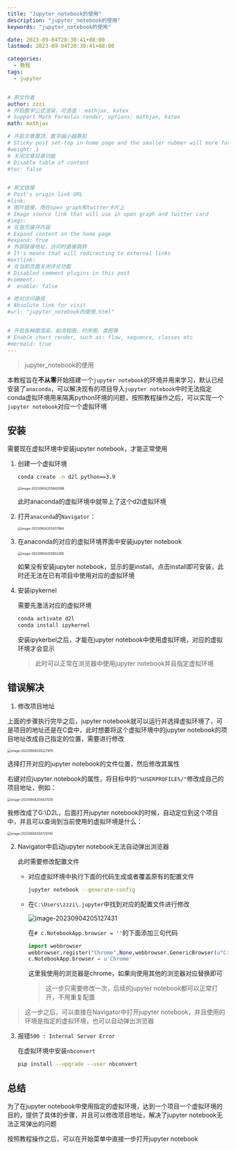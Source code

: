 ```yaml
---
title: "Jupyter_notebook的使用"
description: "jupyter_notebook的使用"
keywords: "jupyter_notebook的使用"

date: 2023-09-04T20:30:41+08:00
lastmod: 2023-09-04T20:30:41+08:00

categories:
  - 教程
tags:
  - jupyter


# 原文作者
author: zzzi
# 开启数学公式渲染，可选值： mathjax, katex
# Support Math Formulas render, options: mathjax, katex
math: mathjax

# 开启文章置顶，数字越小越靠前
# Sticky post set-top in home page and the smaller nubmer will more forward.
#weight: 1
# 关闭文章目录功能
# Disable table of content
#toc: false


# 原文链接
# Post's origin link URL
#link:
# 图片链接，用在open graph和twitter卡片上
# Image source link that will use in open graph and twitter card
#imgs:
# 在首页展开内容
# Expand content on the home page
#expand: true
# 外部链接地址，访问时直接跳转
# It's means that will redirecting to external links
#extlink:
# 在当前页面关闭评论功能
# Disabled comment plugins in this post
#comment:
#  enable: false

# 绝对访问路径
# Absolute link for visit
#url: "jupyter_notebook的使用.html"


# 开启各种图渲染，如流程图、时序图、类图等
# Enable chart render, such as: flow, sequence, classes etc
#mermaid: true
---
```


>jupyter_notebook的使用

本教程旨在**不从零**开始搭建一个`jupyter notebook`的环境并用来学习，默认已经安装了`anaconda`，可以解决现有的项目导入`jupyter notebook`中时无法指定conda虚拟环境用来隔离python环境的问题，按照教程操作之后，可以实现一个`jupyter notebook`对应一个虚拟环境

<!--more-->

## 安装

需要现在虚拟环境中安装jupyter notebook，才能正常使用

1. 创建一个虚拟环境

   ```bash
   conda create -n d2l python==3.9
   ```

   <img src="https://zzzi-img-1313100942.cos.ap-beijing.myqcloud.com/img/202309042055496.png" alt="image-20230904203640098" style="zoom:50%;" />

   此时anaconda的虚拟环境中就带上了这个d2l虚拟环境

2. 打开`anaconda`的`Navigator`：

   <img src="https://zzzi-img-1313100942.cos.ap-beijing.myqcloud.com/img/202309042055498.png" alt="image-20230904203437984" style="zoom:50%;" />

3. 在anaconda的对应的虚拟环境界面中安装jupyter notebook

   <img src="https://zzzi-img-1313100942.cos.ap-beijing.myqcloud.com/img/202309042055499.png" alt="image-20230904203802265" style="zoom:50%;" />

   如果没有安装jupyter notebook，显示的是install，点击install即可安装，此时还无法在已有项目中使用对应的虚拟环境

4. 安装ipykernel

   需要先激活对应的虚拟环境

   ```bash
   conda activate d2l
   conda install ipykernel
   ```

   安装ipykerbel之后，才能在jupyter notebook中使用虚拟环境，对应的虚拟环境才会显示

   > 此时可以正常在浏览器中使用jupyter notebook并且指定虚拟环境

## 错误解决

1. 修改项目地址

上面的步骤执行完毕之后，jupyter notebook就可以运行并选择虚拟环境了，可是项目的地址还是在C盘中，此时想要将这个虚拟环境中的jupyter notebook的项目地址改成自己指定的位置，需要进行修改

<img src="https://zzzi-img-1313100942.cos.ap-beijing.myqcloud.com/img/202309042055500.png" alt="image-20230904204227970" style="zoom:50%;" />

选择打开对应的jupyter notebook的文件位置，然后修改其属性

右键对应jupyter notebook的属性，将目标中的`"%USERPROFILE%/"`修改成自己的项目地址，例如：

<img src="https://zzzi-img-1313100942.cos.ap-beijing.myqcloud.com/img/202309042055501.png" alt="image-20230904204421530" style="zoom:50%;" />

我修改成了G:\D2L，后面打开jupyter notebook的时候，自动定位到这个项目中，并且可以查询到当前使用的虚拟环境是什么：

<img src="https://zzzi-img-1313100942.cos.ap-beijing.myqcloud.com/img/202309042055502.png" alt="image-20230904204720140" style="zoom:50%;" />

2. Navigator中启动jupyter notebook无法自动弹出浏览器

   此时需要修改配置文件

   - 对应虚拟环境中执行下面的代码生成或者覆盖原有的配置文件

     ```bash
     jupyter notebook --generate-config
     ```

   - 在`C:\Users\zzzi\.jupyter`中找到对应的配置文件进行修改

     ![image-20230904205127431](https://zzzi-img-1313100942.cos.ap-beijing.myqcloud.com/img/202309042055503.png)

     在`# c.NotebookApp.browser = ''`的下面添加三句代码

     ```python
     import webbrowser
     webbrowser.register("Chrome",None,webbrowser.GenericBrowser(u"C:\Program Files\Google\Chrome\Application\chrome.exe"))
     c.NotebookApp.browser = u'Chrome'
     ```

     这里我使用的浏览器是chrome，如果向使用其他的浏览器对应替换即可
     
     > 这一步只需要修改一次，后续的jupyter notebook都可以正常打开，不用重复配置

> 这一步之后，可以直接在Navigator中打开jupyter notebook，并且使用的环境是指定的虚拟环境，也可以自动弹出浏览器

3. 报错`500 : Internal Server Error`

   在虚拟环境中安装`nbconvert`

   ```bash
   pip install --upgrade --user nbconvert
   ```

## 总结

为了在jupyter notebook中使用指定的虚拟环境，达到一个项目一个虚拟环境的目的，提供了具体的步骤，并且可以修改项目地址，解决了jupyter notebook无法正常弹出的问题

按照教程操作之后，可以在开始菜单中直接一步打开jupyter notebook



